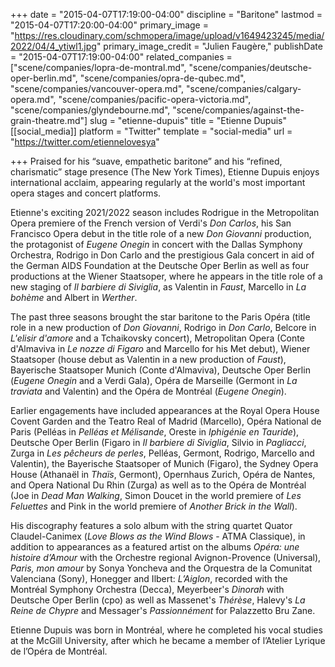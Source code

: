 +++
date = "2015-04-07T17:19:00-04:00"
discipline = "Baritone"
lastmod = "2015-04-07T17:20:00-04:00"
primary_image = "https://res.cloudinary.com/schmopera/image/upload/v1649423245/media/2022/04/4_ytiwl1.jpg"
primary_image_credit = "Julien Faugère,"
publishDate = "2015-04-07T17:19:00-04:00"
related_companies = ["scene/companies/lopra-de-montral.md", "scene/companies/deutsche-oper-berlin.md", "scene/companies/opra-de-qubec.md", "scene/companies/vancouver-opera.md", "scene/companies/calgary-opera.md", "scene/companies/pacific-opera-victoria.md", "scene/companies/glyndebourne.md", "scene/companies/against-the-grain-theatre.md"]
slug = "etienne-dupuis"
title = "Etienne Dupuis"
[[social_media]]
platform = "Twitter"
template = "social-media"
url = "https://twitter.com/etiennelovesya"

+++
Praised for his “suave, empathetic baritone” and his “refined, charismatic” stage presence (The New York Times), Etienne Dupuis enjoys international acclaim, appearing regularly at the world's most important opera stages and concert platforms.

Etienne's exciting 2021/2022 season includes Rodrigue in the Metropolitan Opera premiere of the French version of Verdi's _Don Carlos_, his San Francisco Opera debut in the title role of a new _Don Giovanni_ production, the protagonist of _Eugene Onegin_ in concert with the Dallas Symphony Orchestra, Rodrigo in Don Carlo and the prestigious Gala concert in aid of the German AIDS Foundation at the Deutsche Oper Berlin as well as four productions at the Wiener Staatsoper, where he appears in the title role of a new staging of _Il barbiere di Siviglia_, as Valentin in _Faust_, Marcello in _La bohème_ and Albert in _Werther_.

The past three seasons brought the star baritone to the Paris Opéra (title role in a new production of _Don Giovanni_, Rodrigo in _Don Carlo_, Belcore in _L'elisir d'amore_ and a Tchaikovsky concert), Metropolitan Opera (Conte d'Almaviva in _Le nozze di Figaro_ and Marcello for his Met debut), Wiener Staatsoper (house debut as Valentin in a new production of _Faust_), Bayerische Staatsoper Munich (Conte d'Almaviva), Deutsche Oper Berlin (_Eugene Onegin_ and a Verdi Gala), Opéra de Marseille (Germont in _La traviata_ and Valentin) and the Opéra de Montréal (_Eugene Onegin_).

Earlier engagements have included appearances at the Royal Opera House Covent Garden and the Teatro Real of Madrid (Marcello), Opéra National de Paris (Pelléas in _Pelléas et Mélisande_, Oreste in _Iphigénie en Tauride_), Deutsche Oper Berlin (Figaro in _Il barbiere di Siviglia_, Silvio in _Pagliacci_, Zurga in _Les pêcheurs de perles_, Pelléas, Germont, Rodrigo, Marcello and Valentin), the Bayerische Staatsoper of Munich (Figaro), the Sydney Opera House (Athanaël in _Thaïs_, Germont), Opernhaus Zurich, Opéra de Nantes, and Opera National Du Rhin (Zurga) as well as to the Opéra de Montréal (Joe in _Dead Man Walking_, Simon Doucet in the world premiere of _Les Feluettes_ and Pink in the world premiere of _Another Brick in the Wall_).

His discography features a solo album with the string quartet Quator Claudel-Canimex (_Love Blows as the Wind Blows_ - ATMA Classique), in addition to appearances as a featured artist on the albums _Opéra: une histoire d’Amour_ with the Orchestre regional Avignon-Provence (Universal), _Paris, mon amour_ by Sonya Yoncheva and the Orquestra de la Comunitat Valenciana (Sony), Honegger and Ilbert: _L’Aiglon_, recorded with the Montréal Symphony Orchestra (Decca), Meyerbeer's _Dinorah_ with Deutsche Oper Berlin (cpo) as well as Massenet's _Thérèse_, Halevy's _La Reine de Chypre_ and Messager's _Passionnément_ for Palazzetto Bru Zane.

Etienne Dupuis was born in Montréal, where he completed his vocal studies at the McGill University, after which he became a member of l’Atelier Lyrique de l’Opéra de Montréal.